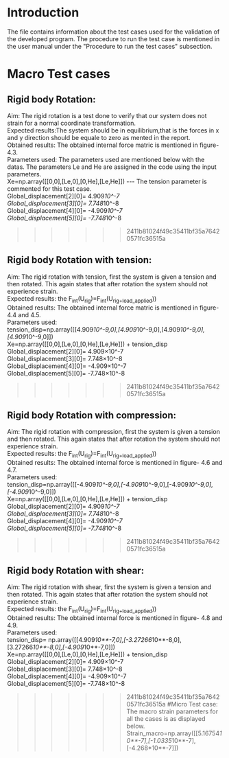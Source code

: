 ﻿# Introduction
The file contains information about the test cases used for the validation of the developed program.
The procedure to run the test case is mentioned in the user manual under the "Procedure to run the test cases" subsection.
# Macro Test cases
## Rigid body Rotation:
Aim: The rigid rotation is a test done to verify that our system does not strain for a normal coordinate transformation.<br/>
Expected results:The system should be in equilibrium,that is the forces in x and y direction should be equale to zero as mented in the report.<br/>
Obtained results: The obtained internal force matric is mentioned in figure-4.3.<br/>
Parameters used: The parameters used are mentioned below with the datas. The parameters Le and He are assigned in the code using the input parameters.<br/>
Xe=np.array([[0,0],[Le,0],[0,He],[Le,He]]) --- The tension parameter is commented for this test case.<br/>
Global_displacement[2][0]= 4.909*10^-7 <br/>
Global_displacement[3][0]= 7.748*10^-8 <br/>
Global_displacement[4][0]= -4.909*10^-7 <br/>
Global_displacement[5][0]= -7.748*10^-8 <br/>
>>>>>>> 2411b81024f49c35411bf35a76420571fc36515a
## Rigid body Rotation with tension:
Aim: The rigid rotation with tension, first the system is given a tension and then rotated. This again states that after rotation the system should not experience strain.<br/>
Expected results: the F<sub>int</sub>(U<sub>rig</sub>)=F<sub>int</sub>(U<sub>rig+load\_applied</sub>))  <br/>
Obtained results: The obtained internal force matric is mentioned in figure- 4.4 and 4.5. <br/>
Parameters used: <br/>
tension_disp=np.array([[4.909*10^-9,0],[4.909*10^-9,0],[4.909*10^-9,0],[4.909*10^-9,0]]) <br/>
Xe=np.array([[0,0],[Le,0],[0,He],[Le,He]]) + tension_disp <br/>
Global_displacement[2][0]= 4.909×10^-7 <br/>
Global_displacement[3][0]= 7.748×10^-8 <br/>
Global_displacement[4][0]= -4.909×10^-7 <br/>
Global_displacement[5][0]= -7.748×10^-8 <br/>
>>>>>>> 2411b81024f49c35411bf35a76420571fc36515a
## Rigid body Rotation with compression:
Aim: The rigid rotation with compression, first the system is given a tension and then rotated. This again states that after rotation the system should not experience strain. <br/>
Expected results: the F<sub>int</sub>(U<sub>rig</sub>)=F<sub>int</sub>(U<sub>rig+load\_applied</sub>))  <br/>
Obtained results: The obtained internal force is mentioned in figure- 4.6 and 4.7. <br/>
Parameters used: <br/>
tension_disp=np.array([[-4.909*10^-9,0],[-4.909*10^-9,0],[-4.909*10^-9,0],[-4.909*10^-9,0]]) <br/>
Xe=np.array([[0,0],[Le,0],[0,He],[Le,He]]) + tension_disp <br/>
Global_displacement[2][0]= 4.909*10^-7 <br/>
Global_displacement[3][0]= 7.748*10^-8 <br/>
Global_displacement[4][0]= -4.909*10^-7 <br/>
Global_displacement[5][0]= -7.748*10^-8 <br/>
>>>>>>> 2411b81024f49c35411bf35a76420571fc36515a
## Rigid body Rotation with shear:
Aim: The rigid rotation with shear, first the system is given a tension and then rotated. This again states that after rotation the system should not experience strain. <br/>
Expected results: the F<sub>int</sub>(U<sub>rig</sub>)=F<sub>int</sub>(U<sub>rig+load\_applied</sub>))   <br/>
Obtained results: The obtained internal force is mentioned in figure- 4.8 and 4.9. <br/>
Parameters used: <br/>
tension_disp= np.array([[4.909*10**-7,0],[-3.27266*10**-8,0],[3.27266*10**-8,0],[-4.909*10**-7,0]]) <br/>
Xe=np.array([[0,0],[Le,0],[0,He],[Le,He]]) + tension_disp <br/>
Global_displacement[2][0]= 4.909×10^-7  <br/>
Global_displacement[3][0]= 7.748×10^-8 <br/>
Global_displacement[4][0]= -4.909×10^-7 <br/>
Global_displacement[5][0]= -7.748×10^-8 <br/>
>>>>>>> 2411b81024f49c35411bf35a76420571fc36515a
#Micro Test case: 
The macro strain parameters for all the cases is as displayed below.<br/>
Strain_macro=np.array([[5.16754*10**-7],[-1.0335*10**-7],[-4.268*10**-7]])<br/>
